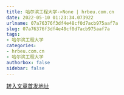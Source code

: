 ```yaml
---
title: 哈尔滨工程大学->None | hrbeu.com.cn
date: 2022-05-10 01:23:34.073922
urlname: 07a76376f3df4e48cf0d7acb975aaf7a
slug: 07a76376f3df4e48cf0d7acb975aaf7a
tags: 
- 哈尔滨工程大学
categories:
- hrbeu.com.cn
- 哈尔滨工程大学
authorbox: false
sidebar: false
---
```





[转入文章首发地址](http://paper.people.com.cn/rmrb/html/2022-05/10/nw.D110000renmrb_20220510_1-04.htm)